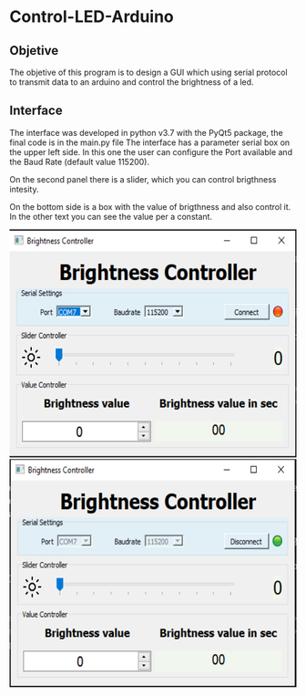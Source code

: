 # Control-LED-Arduino
## Objetive
The objetive of this program is to design a GUI which using serial protocol to transmit data to an arduino and control the brightness of a led.

## Interface
The interface was developed in python v3.7 with the PyQt5 package, the final code is in the main.py file
The interface has a parameter serial box on the upper left side. In this one the user can configure the Port available and the Baud Rate (default value 115200).

On the second panel there is a slider, which you can control brigthness intesity. 

On the bottom side is a box with the value of brigthness and also control it. In the other text you can see the 
value per a constant.

<p align="center">
<img src="assets/image1.PNG" class="img-responsive" height="400"> 
<img src="assets/image2.PNG" class="img-responsive" height="400"> 
</p>  

